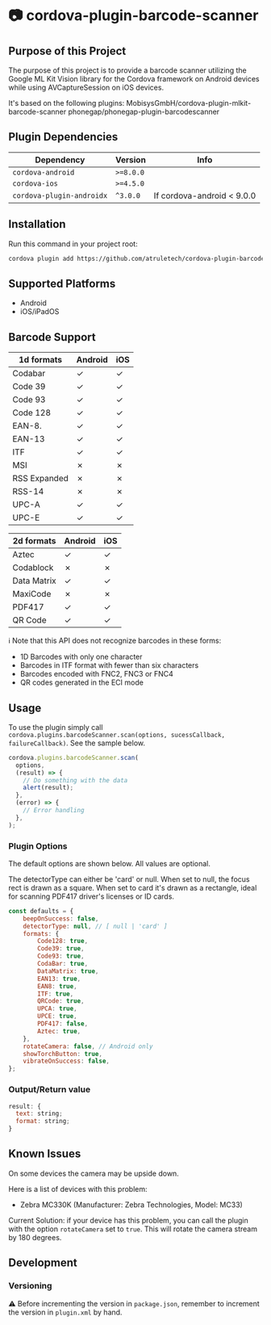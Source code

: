 # :camera: cordova-plugin-barcode-scanner

## Purpose of this Project

The purpose of this project is to provide a barcode scanner utilizing the Google ML Kit Vision library for the Cordova framework on Android devices while using AVCaptureSession on iOS devices.

It's based on the following plugins:
MobisysGmbH/cordova-plugin-mlkit-barcode-scanner
phonegap/phonegap-plugin-barcodescanner

## Plugin Dependencies

| Dependency                        | Version   | Info                       |
| --------------------------------- | --------- | -------------------------- |
| `cordova-android`                 | `>=8.0.0` |                            |
| `cordova-ios`                     | `>=4.5.0` |                            |
| `cordova-plugin-androidx`         | `^3.0.0`  | If cordova-android < 9.0.0 |

## Installation

Run this command in your project root:

```bash
cordova plugin add https://github.com/atruletech/cordova-plugin-barcode-scanner
```

## Supported Platforms

- Android
- iOS/iPadOS

## Barcode Support

| 1d formats   | Android | iOS |
| ------------ | ------- | --- |
| Codabar      | ✓       | ✓   |
| Code 39      | ✓       | ✓   |
| Code 93      | ✓       | ✓   |
| Code 128     | ✓       | ✓   |
| EAN-8.       | ✓       | ✓   |
| EAN-13       | ✓       | ✓   |
| ITF          | ✓       | ✓   |
| MSI          | ✗       | ✗   |
| RSS Expanded | ✗       | ✗   |
| RSS-14       | ✗       | ✗   |
| UPC-A        | ✓       | ✓   |
| UPC-E        | ✓       | ✓   |

| 2d formats  | Android | iOS |
| ----------- | ------- | --- |
| Aztec       | ✓       | ✓   |
| Codablock   | ✗       | ✗   |
| Data Matrix | ✓       | ✓   |
| MaxiCode    | ✗       | ✗   |
| PDF417      | ✓       | ✓   |
| QR Code     | ✓       | ✓   |

:information_source: Note that this API does not recognize barcodes in these forms:

- 1D Barcodes with only one character
- Barcodes in ITF format with fewer than six characters
- Barcodes encoded with FNC2, FNC3 or FNC4
- QR codes generated in the ECI mode

## Usage

To use the plugin simply call `cordova.plugins.barcodeScanner.scan(options, sucessCallback, failureCallback)`. See the sample below.

```javascript
cordova.plugins.barcodeScanner.scan(
  options,
  (result) => {
    // Do something with the data
    alert(result);
  },
  (error) => {
    // Error handling
  },
);
```

### Plugin Options

The default options are shown below.
All values are optional.

The detectorType can either be 'card' or null. When set to null, the focus rect is drawn as a square. When set to card it's drawn as a rectangle, ideal for scanning PDF417 driver's licenses or ID cards.

```javascript
const defaults = {
    beepOnSuccess: false,
    detectorType: null, // [ null | 'card' ]
    formats: {
        Code128: true,
        Code39: true,
        Code93: true,
        CodaBar: true,
        DataMatrix: true,
        EAN13: true,
        EAN8: true,
        ITF: true,
        QRCode: true,
        UPCA: true,
        UPCE: true,
        PDF417: false,
        Aztec: true,
    },
    rotateCamera: false, // Android only
    showTorchButton: true,
    vibrateOnSuccess: false,
};
```

### Output/Return value

```javascript
result: {
  text: string;
  format: string;
}
```
## Known Issues

On some devices the camera may be upside down.

Here is a list of devices with this problem:

- Zebra MC330K (Manufacturer: Zebra Technologies, Model: MC33)

Current Solution:
if your device has this problem, you can call the plugin with the option `rotateCamera` set to `true`.
This will rotate the camera stream by 180 degrees.

## Development

### Versioning

⚠️ Before incrementing the version in `package.json`, remember to increment the version in `plugin.xml` by hand.
